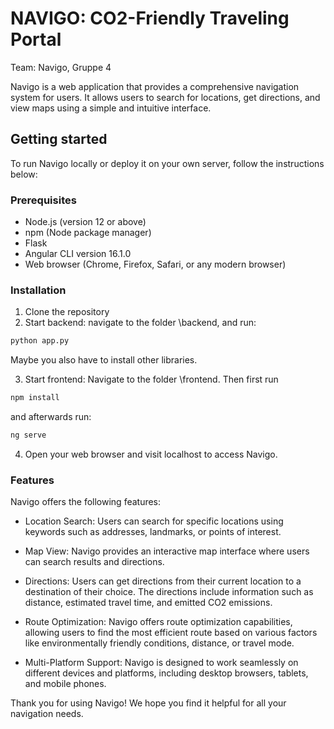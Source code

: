 # NAVIGO: CO2-Friendly Traveling Portal
Team: Navigo, Gruppe 4

Navigo is a web application that provides a comprehensive navigation system for users. It allows users to search for locations, get directions, and view maps using a simple and intuitive interface.

## Getting started
To run Navigo locally or deploy it on your own server, follow the instructions below:

### Prerequisites
+ Node.js (version 12 or above)
+ npm (Node package manager)
+ Flask
+ Angular CLI version 16.1.0
+ Web browser (Chrome, Firefox, Safari, or any modern browser)

### Installation
1. Clone the repository
2. Start backend: navigate to the folder \backend, and run:
```bash
python app.py
```
Maybe you also have to install other libraries.

3. Start frontend: Navigate to the folder \frontend. Then first run
```bash
npm install
```
and afterwards run:
```bash
ng serve
```
4. Open your web browser and visit localhost to access Navigo.


### Features
Navigo offers the following features:

+ Location Search: Users can search for specific locations using keywords such as addresses, landmarks, or points of interest.

+ Map View: Navigo provides an interactive map interface where users can search results and directions.

+ Directions: Users can get directions from their current location to a destination of their choice. The directions include information such as distance, estimated travel time, and emitted CO2 emissions.

+ Route Optimization: Navigo offers route optimization capabilities, allowing users to find the most efficient route based on various factors like environmentally friendly conditions, distance, or travel mode.

+ Multi-Platform Support: Navigo is designed to work seamlessly on different devices and platforms, including desktop browsers, tablets, and mobile phones.

Thank you for using Navigo! We hope you find it helpful for all your navigation needs.








